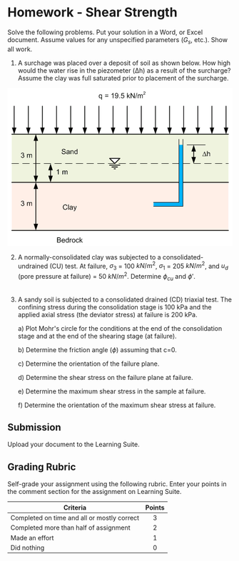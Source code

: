 # Homework - Shear Strength

Solve the following problems. Put your solution in a Word, or Excel document. Assume values for any unspecified parameters ($G_s$, etc.). Show all work.

1. A surchage was placed over a deposit of soil as shown below. How high would the water rise in the piezometer (Δh) as a result of the surcharge? Assume the clay was full saturated prior to placement of the surcharge.

![surcharge.png](surcharge.png)

2. A normally-consolidated clay was subjected to a consolidated-undrained (CU) test. At failure, $σ_3$ = 100 $kN/m^2$, $σ_1$ = 205 $kN/m^2$, and $u_d$ (pore pressure at failure) = 50 $kN/m^2$. Determine $\phi_{cu}$ and $\phi'$.<br><br>

3. A sandy soil is subjected to a consolidated drained (CD) triaxial test. The confining stress during the consolidation stage is 100 kPa and the applied axial stress (the deviator stress) at failure is 200 kPa.

    a) Plot Mohr's circle for the conditions at the end of the consolidation stage and at the end of the shearing stage (at failure).
    
    b) Determine the friction angle ($\phi$) assuming that c=0.
    
    c) Determine the orientation of the failure plane.
    
    d) Determine the shear stress on the failure plane at failure.
    
    e) Determine the maximum shear stress in the sample at failure.
    
    f) Determine the orientation of the maximum shear stress at failure.

## Submission

Upload your document to the Learning Suite. 

## Grading Rubric

Self-grade your assignment using the following rubric. Enter your points in the comment section for the assignment on Learning Suite.

| Criteria                                    | Points |
|---------------------------------------------|:------:|
| Completed on time and all or mostly correct |   3    |
| Completed more than half of assignment      |   2    |
| Made an effort                              |   1    |
| Did nothing                                 |   0    |